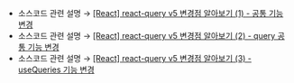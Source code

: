* 소스코드 관련 설명 → <a href='https://jforj.tistory.com/375'>[React] react-query v5 변경점 알아보기 (1) - 공통 기능 변경</a>
* 소스코드 관련 설명 → <a href='https://jforj.tistory.com/376'>[React] react-query v5 변경점 알아보기 (2) - query 공통 기능 변경</a>
* 소스코드 관련 설명 → <a href='https://jforj.tistory.com/377'>[React] react-query v5 변경점 알아보기 (3) - useQueries 기능 변경</a>